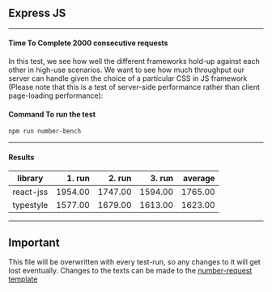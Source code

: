 ## Express JS

---
#### Time To Complete 2000 consecutive requests

In this test, we see how well the different frameworks hold-up against each other in high-use scenarios. We want to see how much throughput our server can handle given the choice of a particular CSS in JS framework (Please note that this is a test of server-side performance rather than client page-loading performance):

#### Command To run the test
```bash
npm run number-bench
```

---

#### Results

|library|1. run|2. run|3. run|average|
|-------|-----:|-----:|-----:|------:|
|react-jss|1954.00|1747.00|1594.00|1765.00|
|typestyle|1577.00|1679.00|1613.00|1623.00|


---

## Important

This file will be overwritten with every test-run, so any changes to it will get lost eventually. Changes to the texts can be made to the [number-request template](./number-requests.template.md)
